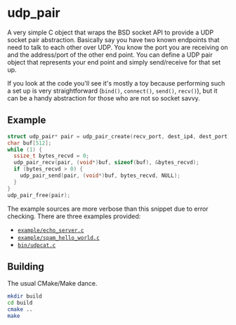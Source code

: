 # udp_pair

A very simple C object that wraps the BSD socket API to provide a UDP socket
pair abstraction. Basically say you have two known endpoints that need to talk
to each other over UDP. You know the port you are receiving on and the
address/port of the other end point. You can define a UDP pair object that
represents your end point and simply send/receive for that set up.

If you look at the code you'll see it's mostly a toy because performing such a
set up is very straightforward (`bind()`, `connect()`, `send()`, `recv()`), but
it can be a handy abstraction for those who are not so socket savvy.

## Example

```c
struct udp_pair* pair = udp_pair_create(recv_port, dest_ip4, dest_port);
char buf[512];
while (1) {
  ssize_t bytes_recvd = 0;
  udp_pair_recv(pair, (void*)buf, sizeof(buf), &bytes_recvd);
  if (bytes_recvd > 0) {
    udp_pair_send(pair, (void*)buf, bytes_recvd, NULL);
  }
}
udp_pair_free(pair);
```

The example sources are more verbose than this snippet due to error checking.
There are three examples provided:

- [`example/echo_server.c`](./example/echo_server.c)
- [`example/spam_hello_world.c`](./example/spam_hello_world.c)
- [`bin/udpcat.c`](./bin/udpcat.c)

## Building

The usual CMake/Make dance.

```sh
mkdir build
cd build
cmake ..
make
```
